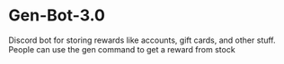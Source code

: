 # Gen-Bot-3.0
Discord bot for storing rewards like accounts, gift cards, and other stuff. People can use the gen command to get a reward from stock
